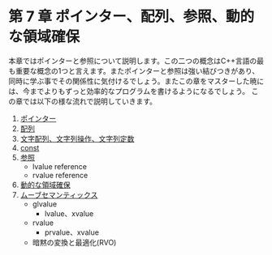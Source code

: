 # 第 7 章 ポインター、配列、参照、動的な領域確保
本章ではポインターと参照について説明します。この二つの概念はC++言語の最も重要な概念の1つと言えます。またポインターと参照は強い結びつきがあり、同時に学ぶ事でその関係性に気付けるでしょう。またこの章をマスターした暁には、今までよりもずっと効率的なプログラムを書けるようになるでしょう。
この章では以下の様な流れで説明していきます。

1. [ポインター](/Chap7/71-ポインター.md)
2. [配列](/Chap7/72-配列.md)
3. [文字配列、文字列操作、文字列定数](/Chap7/73-文字配列、文字列操作、文字列定数.md)
4. [const](/Chap7/74-const.md)
5. [参照](/Chap7/73-参照.md)
    * lvalue reference
    * rvalue reference
6. [動的な領域確保](/Chap7/74-動的な領域確保.md)
7. [ムーブセマンティックス](/Chap7/74-ムーブセマンティックス.md)
    * glvalue
        * lvalue、xvalue
    * rvalue
        * prvalue、xvalue
    * 暗黙の変換と最適化(RVO)